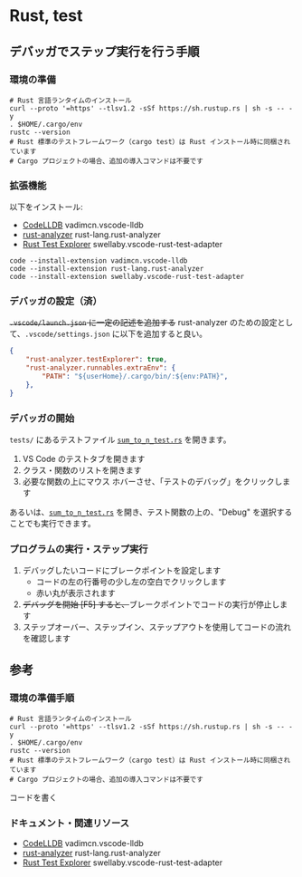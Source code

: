 # Rust, test

## デバッガでステップ実行を行う手順

### 環境の準備

```shell
# Rust 言語ランタイムのインストール
curl --proto '=https' --tlsv1.2 -sSf https://sh.rustup.rs | sh -s -- -y
. $HOME/.cargo/env
rustc --version
# Rust 標準のテストフレームワーク（cargo test）は Rust インストール時に同梱されています
# Cargo プロジェクトの場合、追加の導入コマンドは不要です
```

### 拡張機能

以下をインストール:

- [CodeLLDB](https://marketplace.visualstudio.com/items?itemName=vadimcn.vscode-lldb) vadimcn.vscode-lldb
- [rust-analyzer](https://marketplace.visualstudio.com/items?itemName=rust-lang.rust-analyzer) rust-lang.rust-analyzer
- [Rust Test Explorer](https://marketplace.visualstudio.com/items?itemName=swellaby.vscode-rust-test-adapter) swellaby.vscode-rust-test-adapter

```shell
code --install-extension vadimcn.vscode-lldb
code --install-extension rust-lang.rust-analyzer
code --install-extension swellaby.vscode-rust-test-adapter
```

### デバッガの設定（済）

~~`.vscode/launch.json` に一定の記述を追加する~~
rust-analyzer のための設定として、`.vscode/settings.json` に以下を追加すると良い。

```json:settings.json
{
    "rust-analyzer.testExplorer": true,
    "rust-analyzer.runnables.extraEnv": {
        "PATH": "${userHome}/.cargo/bin/:${env:PATH}",
    },
}
```

### デバッガの開始

`tests/` にあるテストファイル [`sum_to_n_test.rs`](tests/sum_to_n_test.rs) を開きます。

1. VS Code のテストタブを開きます
2. クラス・関数のリストを開きます
3. 必要な関数の上にマウス ホバーさせ、「テストのデバッグ」をクリックします

あるいは、[`sum_to_n_test.rs`](tests/sum_to_n_test.rs) を開き、テスト関数の上の、"Debug" を選択することでも実行できます。

### プログラムの実行・ステップ実行

1. デバッグしたいコードにブレークポイントを設定します
    - コードの左の行番号の少し左の空白でクリックします
    - 赤い丸が表示されます
2. ~~デバッグを開始 [F5] すると、~~ブレークポイントでコードの実行が停止します
3. ステップオーバー、ステップイン、ステップアウトを使用してコードの流れを確認します

## 参考

### 環境の準備手順

```shell
# Rust 言語ランタイムのインストール
curl --proto '=https' --tlsv1.2 -sSf https://sh.rustup.rs | sh -s -- -y
. $HOME/.cargo/env
rustc --version
# Rust 標準のテストフレームワーク（cargo test）は Rust インストール時に同梱されています
# Cargo プロジェクトの場合、追加の導入コマンドは不要です
```

コードを書く

### ドキュメント・関連リソース

- [CodeLLDB](https://marketplace.visualstudio.com/items?itemName=vadimcn.vscode-lldb) vadimcn.vscode-lldb
- [rust-analyzer](https://marketplace.visualstudio.com/items?itemName=rust-lang.rust-analyzer) rust-lang.rust-analyzer
- [Rust Test Explorer](https://marketplace.visualstudio.com/items?itemName=swellaby.vscode-rust-test-adapter) swellaby.vscode-rust-test-adapter
